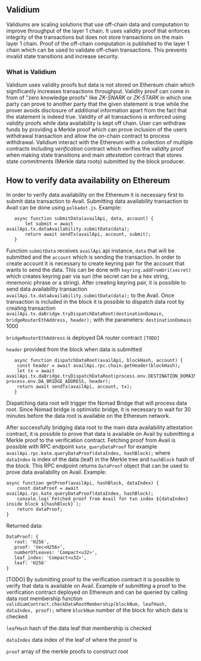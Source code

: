 ## Validium

Validiums are scaling solutions that use off-chain data and computation to improve throughput of the layer 1 chain.
It uses validity proof that enforces integrity of the transactions but does not store transactions on the main layer 1 chain. 
Proof of the off-chain computation is published to the layer 1 chain which can be used to validate off-chain transactions. 
This prevents invalid state transitions and increase security.

### What is Validium

Validium uses validity proofs but data is not stored on Ethereum chain which significantly increases transactions throughput.
Validity proof can come in from of "zero knowledge proofs" like _ZK-SNARK_ or _ZK-STARK_ in which one party can prove 
to another party that the given statement is true while the prover avoids disclosure of additional information apart from the fact that the statement is indeed true.
Validity of all transactions is enforced using validity proofs while data availability is kept off chain.
User can withdraw funds by providing a Merkle proof which can prove inclusion of the users withdrawal transaction and allow 
the on-chain contract to process withdrawal. Validium interact with the Ethereum with a collection of multiple contracts 
including _verification_ contract which verifies the validity proof when making state transitions and main _attestation_ contract 
that stores state commitments (Merkle data roots) submitted by the block producer.


## How to verify data availability on Ethereum

In order to verify data availability on the Ethereum it is necessary first to submit data transaction to Avail.
Submitting data availability transaction to Avail can be done using `polkadot.js`. 
Example:
 ```
    async function submitData(availApi, data, account) {
        let submit = await availApi.tx.dataAvailability.submitData(data);
        return await sendTx(availApi, account, submit);
    }
   ```
Function `submitData` receives `availApi` api instance, `data` that will be submitted and the `account` which is sending the transaction.
In order to create account it is necessary to create keyring pair for the account that wants to send the data. 
This can be done with `keyring.addFromUri(secret)` which creates keyring pair via suri (the secret can be a hex string, mnemonic phrase or a string).
After creating keyring pair, it is possible to send data availability transaction `availApi.tx.dataAvailability.submitData(data);` to the Avail.
Once transaction is included in the block it is possible to dispatch data root by creating transaction
`availApi.tx.daBridge.tryDispatchDataRoot(destinationDomain, bridgeRouterEthAddress, header);` with the parameters:
`destinationDomain` 1000

`bridgeRouterEthAddress` is deployed DA router contract `[TODO]`

`header` provided from the block when data is submitted

```
   async function dispatchDataRoot(availApi, blockHash, account) {
    const header = await availApi.rpc.chain.getHeader(blockHash);
    let tx = await availApi.tx.daBridge.tryDispatchDataRoot(process.env.DESTINATION_DOMAIN, process.env.DA_BRIDGE_ADDRESS, header);
    return await sendTx(availApi, account, tx);
   }
   ```
Dispatching data root will trigger the Nomad Bridge that will process data root. Since Nomad bridge is optimistic
bridge, it is necessary to wait for 30 minutes before the data root is available on the Ethereum network.

After successfully bridging data root to the main data availability attestation contract,
it is possible to prove that data is available on Avail by submitting a Merkle proof to the verification contract.
Fetching proof from Avail is possible with RPC endpoint `kate_queryDataProof` for example `availApi.rpc.kate.queryDataProof(dataIndex, hashBlock);`
where `dataIndex` is index of the data (leaf) in the Merkle tree and `hashBlock` hash of the block. This RPC endpoint
returns `DataProof` object that can be used to prove data availability on Avail.
Example: 
```
async function getProof(availApi, hashBlock, dataIndex) {
    const dataProof = await availApi.rpc.kate.queryDataProof(dataIndex, hashBlock);
    console.log(`Fetched proof from Avail for txn index ${dataIndex} inside block ${hashBlock}`);
    return dataProof;
}
```
Returned data:
```
DataProof: {
   root: 'H256',
   proof: 'Vec<H256>',
   numberOfLeaves: 'Compact<u32>',
   leaf_index: 'Compact<u32>',
   leaf: 'H256'
}
```

[TODO]
By submitting proof to the verification contract it is possible to verify that data is available on Avail.
Example of submitting a proof to the verification contract deployed on Ethereum and can be queried by calling 
data root membership function `validiumContract.checkDataRootMembership(blockNum, leafHash, dataIndex, proof);` where
`blockNum` number of the block for which data is checked

`leafHash` hash of the data leaf that membership is checked

`dataIndex` data index of the leaf of where the proof is

`proof` array of the merkle proofs to construct root

